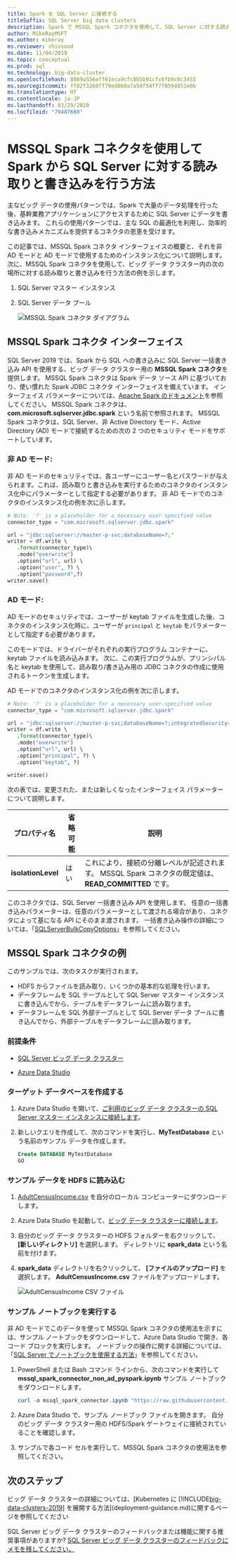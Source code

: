 ```yaml
---
title: Spark を SQL Server に接続する
titleSuffix: SQL Server big data clusters
description: Spark で MSSQL Spark コネクタを使用して、SQL Server に対する読み取りと書き込みを行う方法について学習します。
author: MikeRayMSFT
ms.author: mikeray
ms.reviewer: shivsood
ms.date: 11/04/2019
ms.topic: conceptual
ms.prod: sql
ms.technology: big-data-cluster
ms.openlocfilehash: 8869a556eff61eca9cfc085b91cfc6fb9c0c3455
ms.sourcegitcommit: ff82f3260ff79ed860a7a58f54ff7f0594851e6b
ms.translationtype: HT
ms.contentlocale: ja-JP
ms.lasthandoff: 03/29/2020
ms.locfileid: "79487680"
---
```

# <a name="how-to-read-and-write-to-sql-server-from-spark-using-the-mssql-spark-connector"></a>MSSQL Spark コネクタを使用して Spark から SQL Server に対する読み取りと書き込みを行う方法

主なビッグ データの使用パターンでは、Spark で大量のデータ処理を行った後、基幹業務アプリケーションにアクセスするために SQL Server にデータを書き込みます。 これらの使用パターンでは、主な SQL の最適化を利用し、効率的な書き込みメカニズムを提供するコネクタの恩恵を受けます。

この記事では、MSSQL Spark コネクタ インターフェイスの概要と、それを非 AD モードと AD モードで使用するためのインスタンス化について説明します。 次に、MSSQL Spark コネクタを使用して、ビッグ データ クラスター内の次の場所に対する読み取りと書き込みを行う方法の例を示します。
1. SQL Server マスター インスタンス
1. SQL Server データ プール

   ![MSSQL Spark コネクタ ダイアグラム](./media/spark-mssql-connector/mssql-spark-connector-diagram.png)

## <a name="mssql-spark-connector-interface"></a>MSSQL Spark コネクタ インターフェイス

SQL Server 2019 では、Spark から SQL への書き込みに SQL Server 一括書き込み API を使用する、ビッグ データ クラスター用の **MSSQL Spark コネクタ**を提供します。 MSSQL Spark コネクタは Spark データ ソース API に基づいており、使い慣れた Spark JDBC コネクタ インターフェイスを備えています。 インターフェイス パラメーターについては、[Apache Spark のドキュメント](http://spark.apache.org/docs/latest/sql-data-sources-jdbc.html)を参照してください。 MSSQL Spark コネクタは、**com.microsoft.sqlserver.jdbc.spark** という名前で参照されます。 MSSQL Spark コネクタは、SQL Server、非 Active Directory モード、Active Directory (AD) モードで接続するための次の 2 つのセキュリティ モードをサポートしています。
### <a name="non-ad-mode"></a>非 AD モード:
非 AD モードのセキュリティでは、各ユーザーにユーザー名とパスワードが与えられます。これは、読み取りと書き込みを実行するためのコネクタのインスタンス化中にパラメーターとして指定する必要があります。
非 AD モードでのコネクタのインスタンス化の例を次に示します。
```python
# Note: '?' is a placeholder for a necessary user-specified value
connector_type = "com.microsoft.sqlserver.jdbc.spark" 

url = "jdbc:sqlserver://master-p-svc;databaseName=?;"
writer = df.write \ 
   .format(connector_type)\ 
   .mode("overwrite") 
   .option("url", url) \ 
   .option("user", ?) \ 
   .option("password",?) 
writer.save() 
```
### <a name="ad-mode"></a>AD モード:
AD モードのセキュリティでは、ユーザーが keytab ファイルを生成した後、コネクタのインスタンス化時に、ユーザーが `principal` と `keytab` をパラメーターとして指定する必要があります。

このモードでは、ドライバーがそれぞれの実行プログラム コンテナーに、keytab ファイルを読み込みます。 次に、この実行プログラムが、プリンシパル名と keytab を使用して、読み取り/書き込み用の JDBC コネクタの作成に使用されるトークンを生成します。

AD モードでのコネクタのインスタンス化の例を次に示します。
```python
# Note: '?' is a placeholder for a necessary user-specified value
connector_type = "com.microsoft.sqlserver.jdbc.spark"

url = "jdbc:sqlserver://master-p-svc;databaseName=?;integratedSecurity=true;authenticationScheme=JavaKerberos;" 
writer = df.write \ 
   .format(connector_type)\ 
   .mode("overwrite") 
   .option("url", url) \ 
   .option("principal", ?) \ 
   .option("keytab", ?)   

writer.save() 
```

次の表では、変更された、または新しくなったインターフェイス パラメーターについて説明します。

| プロパティ名 | 省略可能 | 説明 |
|---|---|---|
| **isolationLevel** | はい | これにより、接続の分離レベルが記述されます。 MSSQL Spark コネクタの既定値は、**READ_COMMITTED** です。 |

このコネクタでは、SQL Server 一括書き込み API を使用します。 任意の一括書き込みパラメーターは、任意のパラメーターとして渡される場合があり、コネクタによって基になる API にそのまま渡されます。 一括書き込み操作の詳細については、「[SQLServerBulkCopyOptions]( ../connect/jdbc/using-bulk-copy-with-the-jdbc-driver.md#sqlserverbulkcopyoptions)」を参照してください。

## <a name="mssql-spark-connector-sample"></a>MSSQL Spark コネクタの例
このサンプルでは、次のタスクが実行されます。

- HDFS からファイルを読み取り、いくつかの基本的な処理を行います。
- データフレームを SQL テーブルとして SQL Server マスター インスタンスに書き込んでから、テーブルをデータフレームに読み取ります。
- データフレームを SQL 外部テーブルとして SQL Server データ プールに書き込んでから、外部テーブルをデータフレームに読み取ります。
### <a name="prerequisites"></a>前提条件

- [SQL Server ビッグ データ クラスター](deploy-get-started.md)

- [Azure Data Studio](https://aka.ms/getazuredatastudio)

### <a name="create-the-target-database"></a>ターゲット データベースを作成する

1. Azure Data Studio を開いて、[ご利用のビッグ データ クラスターの SQL Server マスター インスタンスに接続します](connect-to-big-data-cluster.md)。

1. 新しいクエリを作成して、次のコマンドを実行し、**MyTestDatabase** という名前のサンプル データを作成します。

   ```sql
   Create DATABASE MyTestDatabase
   GO
   ```

### <a name="load-sample-data-into-hdfs"></a>サンプル データを HDFS に読み込む

1. [AdultCensusIncome.csv](https://amldockerdatasets.azureedge.net/AdultCensusIncome.csv) を自分のローカル コンピューターにダウンロードします。

1. Azure Data Studio を起動して、[ビッグ データ クラスターに接続します](connect-to-big-data-cluster.md)。

1. 自分のビッグ データ クラスターの HDFS フォルダーを右クリックして、 **[新しいディレクトリ]** を選択します。 ディレクトリに **spark_data** という名前を付けます。

1. **spark_data** ディレクトリを右クリックして、 **[ファイルのアップロード]** を選択します。 **AdultCensusIncome.csv** ファイルをアップロードします。

   ![AdultCensusIncome CSV ファイル](./media/spark-mssql-connector/spark_data.png)

### <a name="run-the-sample-notebook"></a>サンプル ノートブックを実行する

非 AD モードでこのデータを使って MSSQL Spark コネクタの使用法を示すには、サンプル ノートブックをダウンロードして、Azure Data Studio で開き、各コード ブロックを実行します。 ノードブックの操作に関する詳細については、「[SQL Server でノートブックを使用する方法](notebooks-guidance.md)」を参照してください。

1. PowerShell または Bash コマンド ラインから、次のコマンドを実行して **mssql_spark_connector_non_ad_pyspark.ipynb** サンプル ノートブックをダウンロードします。

   ```PowerShell
   curl -o mssql_spark_connector.ipynb "https://raw.githubusercontent.com/microsoft/sql-server-samples/master/samples/features/sql-big-data-cluster/spark/data-virtualization/mssql_spark_connector_non_ad_pyspark.ipynb"
   ```

1. Azure Data Studio で、サンプル ノードブック ファイルを開きます。 自分のビッグ データ クラスター用の HDFS/Spark ゲートウェイに接続されていることを確認します。

1. サンプルで各コード セルを実行して、MSSQL Spark コネクタの使用法を参照してください。

## <a name="next-steps"></a>次のステップ

ビッグ データ クラスターの詳細については、[Kubernetes に [!INCLUDE[big-data-clusters-2019](../includes/ssbigdataclusters-ss-nover.md)] を展開する方法](deployment-guidance.md)に関するページを参照してください

SQL Server ビッグ データ クラスターのフィードバックまたは機能に関する推奨事項がありますか? [SQL Server ビッグ データ クラスターのフィードバックにメモを残してください。](https://aka.ms/sql-server-bdc-feedback)
